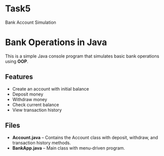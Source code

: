 # Task5
Bank Account Simulation


# Bank Operations in Java

This is a simple Java console program that simulates basic bank operations using **OOP**.

## Features
- Create an account with initial balance
- Deposit money
- Withdraw money
- Check current balance
- View transaction history

## Files
- **Account.java** – Contains the Account class with deposit, withdraw, and transaction history methods.
- **BankApp.java** – Main class with menu-driven program.
